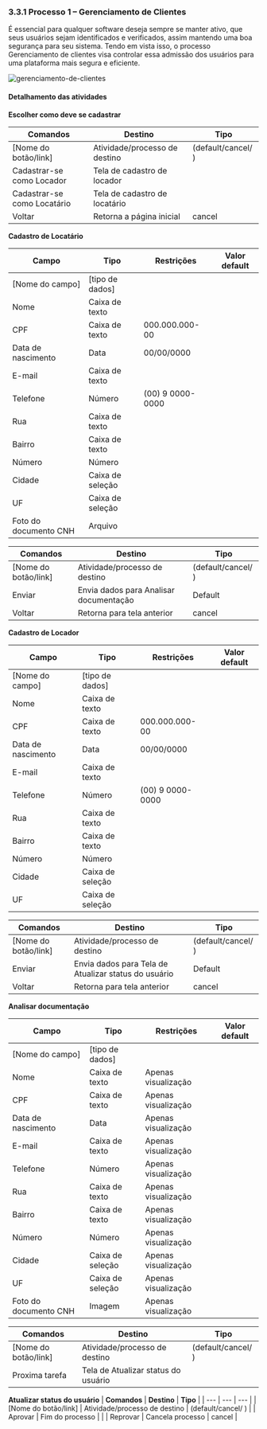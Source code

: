 ### 3.3.1 Processo 1 – Gerenciamento de Clientes

É essencial para qualquer software deseja sempre se manter ativo, que seus usuários sejam identificados e verificados, assim mantendo uma boa segurança para seu sistema. Tendo em vista isso, o processo Gerenciamento de clientes visa controlar essa admissão dos usuários para uma plataforma mais segura e eficiente.


![gerenciamento-de-clientes](https://github.com/ICEI-PUC-Minas-PPLES-TI/plf-es-2024-1-ti2-1372100-grupo-1-wheelson/assets/129970038/5b7a3ec7-e7ee-4dde-9bb3-063603e66f28)


#### Detalhamento das atividades


**Escolher como deve se cadastrar**

| **Comandos**         |  **Destino**                   | **Tipo**          |
| ---                  | ---                            | ---               |
| [Nome do botão/link] | Atividade/processo de destino  | (default/cancel/  ) |
|    Cadastrar-se como Locador   |  Tela de cadastro de locador        |       |
| Cadastrar-se como Locatário | Tela de cadastro de locatário |     |
| Voltar | Retorna a página inicial  | cancel |

**Cadastro de Locatário**

| **Campo**       | **Tipo**         | **Restrições** | **Valor default** |
| ---             | ---              | ---            | ---               |
| [Nome do campo] | [tipo de dados]  |                |                   |
|   Nome          |   Caixa de texto |                |                   |
|   CPF           | Caixa de texto   | 000.000.000-00 |                   |
| Data de nascimento | Data          |    00/00/0000  |                   |
|   E-mail        | Caixa de texto   |                |                   |
|   Telefone     | Número            | (00) 9 0000-0000 |                 |  
| Rua            | Caixa de texto  |                |                     |
| Bairro        | Caixa de texto  |                   |                   |
| Número         | Número            |                |                   |
| Cidade        | Caixa de seleção   |                |                   |
| UF            | Caixa de seleção   |                |                   |
| Foto do documento CNH        | Arquivo  |                |              |          
            

| **Comandos**         |  **Destino**                   | **Tipo**          |
| ---                  | ---                            | ---               |
| [Nome do botão/link] | Atividade/processo de destino  | (default/cancel/  ) |
|   Enviar            |   Envia dados para Analisar documentação |       Default            |
| Voltar | Retorna para tela anterior | cancel |

**Cadastro de Locador**

| **Campo**       | **Tipo**         | **Restrições** | **Valor default** |
| ---             | ---              | ---            | ---               |
| [Nome do campo] | [tipo de dados]  |                |                   |
|   Nome          |   Caixa de texto |                |                   |
|   CPF           | Caixa de texto   | 000.000.000-00 |                   |
| Data de nascimento | Data          |    00/00/0000  |                   |
|   E-mail        | Caixa de texto   |                |                   |
|   Telefone     | Número            | (00) 9 0000-0000 |                 |  
| Rua            | Caixa de texto  |                |                     |
| Bairro        | Caixa de texto  |                   |                   |
| Número         | Número            |                |                   |
| Cidade        | Caixa de seleção   |                |                   |
| UF            | Caixa de seleção   |                |                   |

| **Comandos**         |  **Destino**                   | **Tipo**          |
| ---                  | ---                            | ---               |
| [Nome do botão/link] | Atividade/processo de destino  | (default/cancel/  ) |
|   Enviar            |  Envia dados para Tela de Atualizar status do usuário      |       Default            |
| Voltar | Retorna para tela anterior | cancel |



**Analisar documentação**

| **Campo**       | **Tipo**         | **Restrições** | **Valor default** |
| ---             | ---              | ---            | ---               |
| [Nome do campo] | [tipo de dados]  |                |                   |
|   Nome          |   Caixa de texto |   Apenas visualização             |                   |
|   CPF           | Caixa de texto   | Apenas visualização|                   |
| Data de nascimento | Data          |   Apenas visualização  |                   |
|   E-mail        | Caixa de texto   |      Apenas visualização          |                   |
|   Telefone     | Número            | Apenas visualização |                 |  
| Rua            | Caixa de texto  |      Apenas visualização          |                     |
| Bairro        | Caixa de texto  |         Apenas visualização          |                   |
| Número         | Número            |         Apenas visualização       |                   |
| Cidade        | Caixa de seleção   |        Apenas visualização        |                   |
| UF            | Caixa de seleção   |        Apenas visualização        |                   |
| Foto do documento CNH        | Imagem  |      Apenas visualização          |              |         

| **Comandos**         |  **Destino**                   | **Tipo**          |
| ---                  | ---                            | ---               |
| [Nome do botão/link] | Atividade/processo de destino  | (default/cancel/  ) |
| Proxima tarefa       | Tela de Atualizar status do usuário            |                 |

**Atualizar status do usuário**
| **Comandos**         |  **Destino**                   | **Tipo**          |
| ---                  | ---                            | ---               |
| [Nome do botão/link] | Atividade/processo de destino  | (default/cancel/  ) |
|         Aprovar          |      Fim do processo    |                   |
|         Reprovar         |    Cancela processo                  | cancel  |


